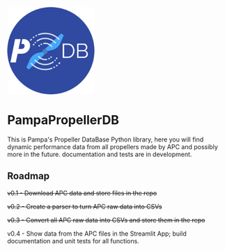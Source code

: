 <img src="docs/logo.png?raw=true" width="200" height="200" />

# PampaPropellerDB

This is Pampa's Propeller DataBase Python library, here you will find dynamic performance data from all propellers made by APC and possibly more in the future. documentation and tests are in development.


## Roadmap
~~v0.1 - Download APC data and store files in the repo~~

~~v0.2 - Create a parser to turn APC raw data into CSVs~~

~~v0.3 - Convert all APC raw data into CSVs and store them in the repo~~

v0.4 - Show data from the APC files in the Streamlit App; build documentation and unit tests for all functions.
